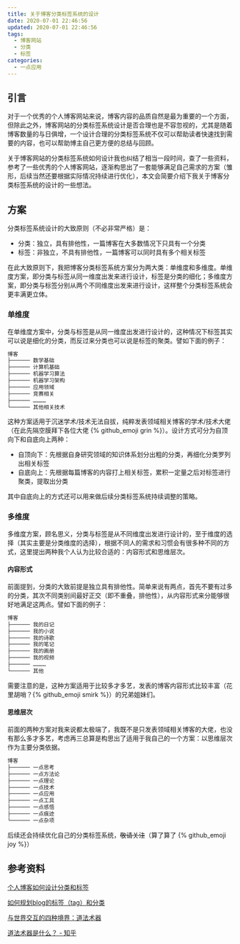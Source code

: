 ```yaml
---
title: 关于博客分类标签系统的设计
date: 2020-07-01 22:46:56
updated: 2020-07-01 22:46:56
tags:
  - 博客网站
  - 分类
  - 标签
categories:
  - 一点应用
---
```


## 引言

对于一个优秀的个人博客网站来说，博客内容的品质自然是最为重要的一个方面，但除此之外，博客网站的分类标签系统设计是否合理也是不容忽视的，尤其是随着博客数量的与日俱增，一个设计合理的分类标签系统不仅可以帮助读者快速找到需要的内容，也可以帮助博主自己更方便的总结与回顾。

关于博客网站的分类标签系统如何设计我也纠结了相当一段时间，查了一些资料，参考了一些优秀的个人博客网站，逐渐构思出了一套能够满足自己需求的方案（雏形，后续当然还要根据实际情况持续进行优化），本文会简要介绍下我关于博客分类标签系统的设计的一些想法。

<!-- more -->

## 方案

分类标签系统设计的大致原则（不必非常严格）是：

- 分类：独立，具有排他性，一篇博客在大多数情况下只具有一个分类
- 标签：非独立，不具有排他性，一篇博客可以同时具有多个相关标签

在此大致原则下，我把博客分类标签系统方案分为两大类：单维度和多维度。单维度方案，即分类与标签从同一维度出发来进行设计，标签是分类的细化；多维度方案，即分类与标签分别从两个不同维度出发来进行设计，这样整个分类标签系统会更丰满更立体。

### 单维度

在单维度方案中，分类与标签是从同一维度出发进行设计的，这种情况下标签其实可以说是细化的分类，而反过来分类也可以说是标签的聚类。譬如下面的例子：

```sh
博客
├────── 数学基础
├────── 计算机基础
├────── 机器学习算法
├────── 机器学习架构
├────── 应用领域
├────── 竞赛相关
├────── …………
└────── 其他相关技术
```

这种方案适用于沉迷学术/技术无法自拔，纯粹发表领域相关博客的学术/技术大佬（在此先隔空膜拜下各位大佬 {% github_emoji grin %}）。设计方式可分为自顶向下和自底向上两种：

- 自顶向下：先根据自身研究领域的知识体系划分出粗的分类，再细化分类罗列出相关标签
- 自底向上：先根据每篇博客的内容打上相关标签，累积一定量之后对标签进行聚类，提取出分类

其中自底向上的方式还可以用来做后续分类标签系统持续调整的策略。

### 多维度

多维度方案，顾名思义，分类与标签是从不同维度出发进行设计的，至于维度的选择（其实主要是分类维度的选择），根据不同人的需求和习惯会有很多种不同的方式，这里提出两种我个人认为比较合适的：内容形式和思维层次。

#### 内容形式

前面提到，分类的大致前提是独立具有排他性。简单来说有两点，首先不要有过多的分类，其次不同类别间最好正交（即不重叠，排他性），从内容形式来分能够很好地满足这两点。譬如下面的例子：

```sh
博客
├────── 我的日记
├────── 我的小说
├────── 我的诗歌
├────── 我的笔记
├────── 我的画册
├────── 我的视频
├────── …………
└────── 其他
```

需要注意的是，这种方案适用于比较多才多艺，发表的博客内容形式比较丰富（花里胡哨？{% github_emoji smirk %}）的兄弟姐妹们。

#### 思维层次

前面的两种方案对我来说都太极端了，我既不是只发表领域相关博客的大佬，也没有那么多才多艺，考虑再三总算是构思出了适用于我自己的一个方案：以思维层次作为主要分类依据。

```sh
博客
├────── 一点思考
├────── 一点方法论
├────── 一点理论
├────── 一点技术
├────── 一点应用
├────── 一点工具
├────── 一点感悟
├────── 一点痕迹
└────── 一点杂项
```

后续还会持续优化自己的分类标签系统，~~敬请关注~~（算了算了 {% github_emoji joy %}）

## 参考资料

[个人博客如何设计分类和标签](https://zhuanlan.zhihu.com/p/77481557)

[如何规划blog的标签（tag）和分类](https://www.cnblogs.com/holbrook/archive/2012/11/05/2755268.html)

[与世界交互的四种境界：道法术器](http://www.zreading.cn/archives/6141.html)

[道法术器是什么？ - 知乎](https://www.zhihu.com/question/295434845/answer/681680098)